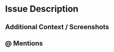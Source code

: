 <!--
  If you're looking to submit a bug report, please fill out this template:

  https://github.com/cerner/terra-toolkit-boneyard/issues/new?template=BUG_REPORT.md

  If this is a feature request, please fill out this template:
  
  https://github.com/cerner/terra-toolkit-boneyard/issues/new?template=FEATURE_REQUEST.md
-->

# Issue Description
<!-- A clear and concise description of what the issue is. -->

## Additional Context / Screenshots
<!-- Add any other context about the issue here. If applicable, add screenshots to help explain the issue. -->

## @ Mentions
<!-- @ Mention anyone on the terra team that you have been working with so far. -->
